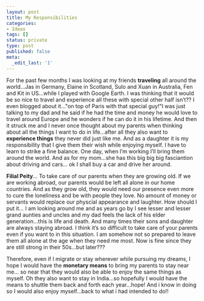 ```yaml
---
layout: post
title: My Responsibilities
categories:
- Ideas
tags: []
status: private
type: post
published: false
meta:
  _edit_last: '1'
---
```

For the past few months I was looking at my friends **traveling** all around the world…Jas in Germany, Elaine in Scotland, Sulo and Xuan in Australia, Fen and Kit in US…while I played with Google Earth. I was thinking that it would be so nice to travel and experience all these with special other half isn’t?? I even blogged about it…"on top of Paris with that special guy!"I was just talking to my dad and he said if he had the time and money he would love to travel around Europe and he wonders if he can do it in his lifetime. And then it struck me and I never once thought about my parents when thinking about all the things I want to do in life…after all they also want to **experience things** they never did just like me. And as a daughter it is my responsibility that I give them their wish while enjoying myself. I have to learn to strike a fine balance. One day, when I’m working I’ll bring them around the world. And as for my mom…she has this big big big fasciantion about driving and cars… ok I shall buy a car and drive her around.

**Filial Peity**… To take care of our parents when they are growing old. If we are working abroad, our parents would be left all alone in our home countries. And as they grow old, they would need our presence even more to cure the loneliness and be with people they love. No amount of money or servants would replace our physcial appearance and laughter. How should I put it… I am looking around me and as years go by I see lesser and lesser grand aunties and uncles and my dad feels the lack of his elder generation…this is life and death. And many times their sons and daughter are always staying abroad. I think it’s so difficult to take care of your parents even if you want to in this situation. I am somehow not so prepared to leave them all alone at the age when they need me most. Now is fine since they are still strong in their 50s…but later???

Therefore, even if I migrate or stay wherever while pursuing my dreams, I hope I would have the **monetary means** to bring my parents to stay near me… so near that they would also be able to enjoy the same things as myself. Oh they also want to stay in India…so hopefully I would have the means to shuttle them back and forth each year…hope! And i know in doing so I would also enjoy myself...back to what i had intended to do!!

